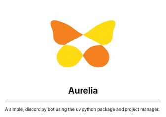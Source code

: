 
<h1 align="center">
  <a href="https://github.com/Monarch-Linux/aurelia">
    <img
      src="https://raw.githubusercontent.com/Monarch-Linux/aurelia/refs/heads/main/logo.svg"
      alt="Logo" width="256" height="256">
  </a>
  <br />
  Aurelia
</h1>

---

A simple, discord.py bot using the uv python package and project manager.
